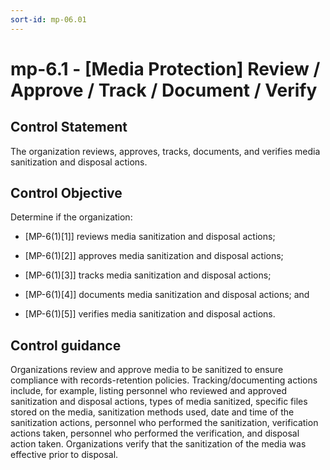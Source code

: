 ```yaml
---
sort-id: mp-06.01
---
```


# mp-6.1 - \[Media Protection\] Review / Approve / Track / Document / Verify

## Control Statement

The organization reviews, approves, tracks, documents, and verifies media sanitization and disposal actions.

## Control Objective

Determine if the organization:

- \[MP-6(1)[1]\] reviews media sanitization and disposal actions;

- \[MP-6(1)[2]\] approves media sanitization and disposal actions;

- \[MP-6(1)[3]\] tracks media sanitization and disposal actions;

- \[MP-6(1)[4]\] documents media sanitization and disposal actions; and

- \[MP-6(1)[5]\] verifies media sanitization and disposal actions.

## Control guidance

Organizations review and approve media to be sanitized to ensure compliance with records-retention policies. Tracking/documenting actions include, for example, listing personnel who reviewed and approved sanitization and disposal actions, types of media sanitized, specific files stored on the media, sanitization methods used, date and time of the sanitization actions, personnel who performed the sanitization, verification actions taken, personnel who performed the verification, and disposal action taken. Organizations verify that the sanitization of the media was effective prior to disposal.
